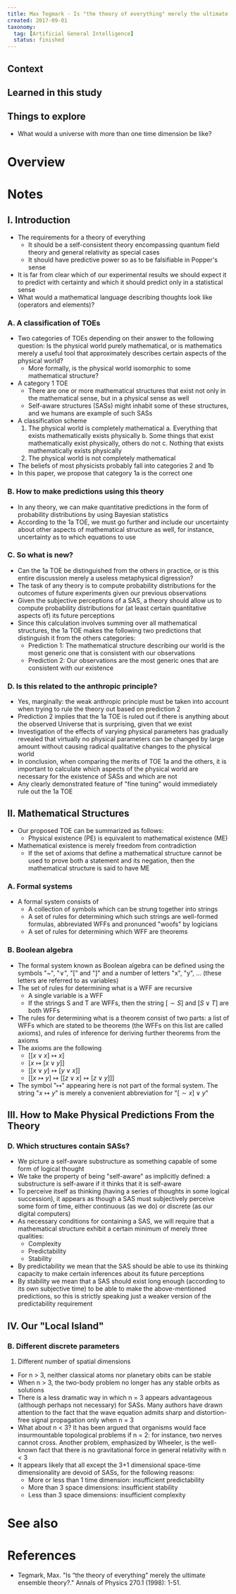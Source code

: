 ```yaml
---
title: Max Tegmark - Is "the theory of everything" merely the ultimate ensemble theory? (1998)
created: 2017-09-01
taxonomy:
  tag: [Artificial General Intelligence]
  status: finished
---
```


## Context

## Learned in this study

## Things to explore
* What would a universe with more than one time dimension be like?

# Overview

# Notes
## I. Introduction
* The requirements for a theory of everything
	* It should be a self-consistent theory encompassing quantum field theory and general relativity as special cases
	* It should have predictive power so as to be falsifiable in Popper's sense
* It is far from clear which of our experimental results we should expect it to predict with certainty and which it should predict only in a statistical sense
* What would a mathematical language describing thoughts look like (operators and elements)?

### A. A classification of TOEs
* Two categories of TOEs depending on their answer to the following question: Is the physical world purely mathematical, or is mathematics merely a useful tool that approximately describes certain aspects of the physical world?
	* More formally, is the physical world isomorphic to some mathematical structure?
* A category 1 TOE
	* There are one or more mathematical structures that exist not only in the mathematical sense, but in a physical sense as well
	* Self-aware structures (SASs) might inhabit some of these structures, and we humans are example of such SASs
* A classification scheme
	1. The physical world is completely mathematical
		a. Everything that exists mathematically exists physically
		b. Some things that exist mathematically exist physically, others do not
		c. Nothing that exists mathematically exists physically
	2. The physical world is not completely mathematical
* The beliefs of most physicists probably fall into categories 2 and 1b
* In this paper, we propose that category 1a is the correct one

### B. How to make predictions using this theory
* In any theory, we can make quantitative predictions in the form of probability distributions by using Bayesian statistics
* According to the 1a TOE, we must go further and include our uncertainty about other aspects of mathematical structure as well, for instance, uncertainty as to which equations to use

### C. So what is new?
* Can the 1a TOE be distinguished from the others in practice, or is this entire discussion merely a useless metaphysical digression?
* The task of any theory is to compute probability distributions for the outcomes of future experiments given our previous observations
* Given the subjective perceptions of a SAS, a theory should allow us to compute probability distributions for (at least certain quantitative aspects of) its future perceptions
* Since this calculation involves summing over all mathematical structures, the 1a TOE makes the following two predictions that distinguish it from the others categories:
	* Prediction 1: The mathematical structure describing our world is the most generic one that is consistent with our observations
	* Prediction 2: Our observations are the most generic ones that are consistent with our existence

### D. Is this related to the anthropic principle?
* Yes, marginally: the weak anthropic principle must be taken into account when trying to rule the theory out based on prediction 2
* Prediction 2 implies that the 1a TOE is ruled out if there is anything about the observed Universe that is surprising, given that we exist
* Investigation of the effects of varying physical parameters has gradually revealed that virtually no physical parameters can be changed by large amount without causing radical qualitative changes to the physical world
* In conclusion, when comparing the merits of TOE 1a and the others, it is important to calculate which aspects of the physical world are necessary for the existence of SASs and which are not
* Any clearly demonstrated feature of "fine tuning" would immediately rule out the 1a TOE

## II. Mathematical Structures
* Our proposed TOE can be summarized as follows:
	* Physical existence (PE) is equivalent to mathematical existence (ME)
* Mathematical existence is merely freedom from contradiction
	* If the set of axioms that define a mathematical structure cannot be used to prove both a statement and its negation, then the mathematical structure is said to have ME

### A. Formal systems
* A formal system consists of
	* A collection of symbols which can be strung together into strings
	* A set of rules for determining which such strings are well-formed formulas, abbreviated WFFs and pronunced "woofs" by logicians
	* A set of rules for determining which WFF are theorems

### B. Boolean algebra
* The formal system known as Boolean algebra can be defined using the symbols "~", "$\vee$", "[" and "]" and a number of letters "x", "y", ... (these letters are referred to as variables)
* The set of rules for determining what is a WFF are recursive
	* A single variable is a WFF
	* If the strings S and T are WFFs, then the string $[\sim S]$ and $[S \vee T]$ are both WFFs
* The rules for determining what is a theorem consist of two parts: a list of WFFs which are stated to be theorems (the WFFs on this list are called axioms), and rules of inference for deriving further theorems from the axioms
* The axioms are the following
	* $[[x \vee x] \mapsto x]$
	* $[x \mapsto [x \vee y]]$
	* $[[x \vee y] \mapsto [y \vee x]]$
	* $[[x \mapsto y] \mapsto [[z \vee x] \mapsto [z \vee y]]]$
* The symbol "$\mapsto$" appearing here is not part of the formal system. The string "$x \mapsto y$" is merely a convenient abbreviation for "$[\sim x] \vee y$"

## III. How to Make Physical Predictions From the Theory
### D. Which structures contain SASs?
* We picture a self-aware substructure as something capable of some form of logical thought
* We take the property of being "self-aware" as implicitly defined: a substructure is self-aware if it thinks that it is self-aware
* To perceive itself as thinking (having a series of thoughts in some logical succession), it appears as though a SAS must subjectively perceive some form of time, either continuous (as we do) or discrete (as our digital computers)
* As necessary conditions for containing a SAS, we will require that a mathematical structure exhibit a certain minimum of merely three qualities:
	* Complexity
	* Predictability
	* Stability
* By predictability we mean that the SAS should be able to use its thinking capacity to make certain inferences about its future perceptions
* By stability we mean that a SAS should exist long enough (according to its own subjective time) to be able to make the above-mentioned predictions, so this is strictly speaking just a weaker version of the predictability requirement

## IV. Our "Local Island"
### B. Different discrete parameters
1. Different number of spatial dimensions
* For n > 3, neither classical atoms nor planetary obits can be stable
* When n > 3, the two-body problem no longer has any stable orbits as solutions
* There is a less dramatic way in which n = 3 appears advantageous (although perhaps not necessary) for SASs. Many authors have drawn attention to the fact that the wave equation admits sharp and distortion-free signal propagation only when n = 3
* What about n < 3? It has been argued that organisms would face insurmountable topological problems if n = 2: for instance, two nerves cannot cross. Another problem, emphasized by Wheeler, is the well-known fact that there is no gravitational force in general relativity with n < 3
* It appears likely that all except the 3+1 dimensional space-time dimensionality are devoid of SASs, for the following reasons:
	* More or less than 1 time dimension: insufficient predictability
	* More than 3 space dimensions: insufficient stability
	* Less than 3 space dimensions: insufficient complexity

# See also

# References
* Tegmark, Max. "Is “the theory of everything” merely the ultimate ensemble theory?." Annals of Physics 270.1 (1998): 1-51.